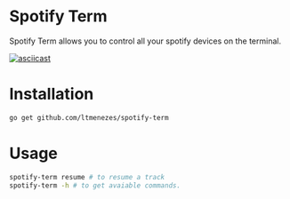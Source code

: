 # Spotify Term
Spotify Term allows you to control all your spotify devices on the terminal.

[![asciicast](https://asciinema.org/a/GuXDzhHOXUzTTY5VNBH7tr0Kv.png)](https://asciinema.org/a/GuXDzhHOXUzTTY5VNBH7tr0Kv)

# Installation
```bash
go get github.com/ltmenezes/spotify-term
```

# Usage
```bash
spotify-term resume # to resume a track
spotify-term -h # to get avaiable commands.
```
